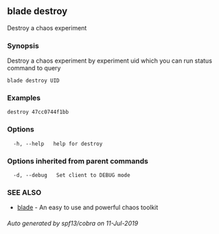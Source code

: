 ## blade destroy

Destroy a chaos experiment

### Synopsis

Destroy a chaos experiment by experiment uid which you can run status command to query

```
blade destroy UID
```

### Examples

```
destroy 47cc0744f1bb
```

### Options

```
  -h, --help   help for destroy
```

### Options inherited from parent commands

```
  -d, --debug   Set client to DEBUG mode
```

### SEE ALSO

* [blade](blade.md)	 - An easy to use and powerful chaos toolkit

###### Auto generated by spf13/cobra on 11-Jul-2019
